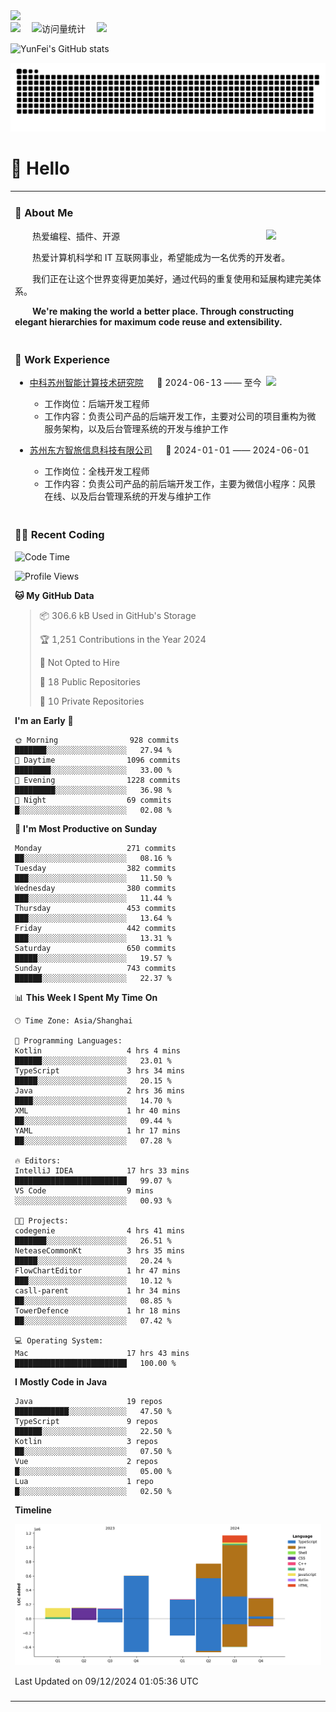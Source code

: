   <!-- dynamic typing effect 动态打字效果 -->
  <div>
    <a href="http://yunfei.plus">
      <img src="https://readme-typing-svg.demolab.com?font=Fira+Code&pause=1000&width=435&lines=console.log(%22Hello%2C%20World%22);祝您今天愉快!&center=true&size=27" />
    </a>
  </div>

  <div>
    <a href="http://yunfei.plus/"><img src="https://img.shields.io/badge/Website-博客-8c36db" /></a>&emsp;
    <!-- visitor -->
    <img src="https://komarev.com/ghpvc/?username=yunfeidog&label=Views&color=orange&style=flat" alt="访问量统计" />&emsp;
    <!-- wakatime -->    
    <a href="https://wakatime.com/@yunfeidog"><img src="https://wakatime.com/badge/user/42d0678c-368b-448b-9a77-5d21c5b55352.svg" /></a>
  </div>

![YunFei's GitHub stats](https://github-readme-stats.vercel.app/api?username=yunfeidog)

![snake](./dist/github-contribution-grid-snake.svg)

#  🙋 Hello

<table>


<tr><td>

### 🤺 About Me

<img align="right" width="88" src="https://cdn.jsdelivr.net/gh/yunfeidog/yunfeidog/assets/images/jobs.png" />

<p>&emsp;&emsp;热爱编程、插件、开源</p>
<p>&emsp;&emsp;热爱计算机科学和 IT 互联网事业，希望能成为一名优秀的开发者。</p>
<p>&emsp;&emsp;我们正在让这个世界变得更加美好，通过代码的重复使用和延展构建完美体系。</p>
<p>&emsp;&emsp;<strong>We're making the world a better place. Through constructing elegant hierarchies for maximum code reuse and extensibility.</strong></p>

</td></tr> 

<tr><td>

### 🏢 Work Experience

<img align="right" width="88" src="https://cdn.jsdelivr.net/gh/yunfeidog/yunfeidog/assets/images/yuanze.png" />

- [中科苏州智能计算技术研究院](http://iict.ac.cn/sy) &emsp; 📌 2024-06-13 —— 至今

  - 工作岗位：后端开发工程师
  - 工作内容：负责公司产品的后端开发工作，主要对公司的项目重构为微服务架构，以及后台管理系统的开发与维护工作

- [苏州东方智旅信息科技有限公司](http://www.leyoobao.com/) &emsp; 📌 2024-01-01 —— 2024-06-01

    - 工作岗位：全栈开发工程师
    - 工作内容：负责公司产品的前后端开发工作，主要为微信小程序：风景在线、以及后台管理系统的开发与维护工作


</td></tr>

<tr><td>

### 👩‍💻 Recent Coding
<!--START_SECTION:waka-->
![Code Time](http://img.shields.io/badge/Code%20Time-2%2C170%20hrs%2057%20mins-blue)

![Profile Views](http://img.shields.io/badge/Profile%20Views-10-blue)

**🐱 My GitHub Data** 

> 📦 306.6 kB Used in GitHub's Storage 
 > 
> 🏆 1,251 Contributions in the Year 2024
 > 
> 🚫 Not Opted to Hire
 > 
> 📜 18 Public Repositories 
 > 
> 🔑 10 Private Repositories 
 > 
**I'm an Early 🐤** 

```text
🌞 Morning                928 commits         ███████░░░░░░░░░░░░░░░░░░   27.94 % 
🌆 Daytime                1096 commits        ████████░░░░░░░░░░░░░░░░░   33.00 % 
🌃 Evening                1228 commits        █████████░░░░░░░░░░░░░░░░   36.98 % 
🌙 Night                  69 commits          █░░░░░░░░░░░░░░░░░░░░░░░░   02.08 % 
```
📅 **I'm Most Productive on Sunday** 

```text
Monday                   271 commits         ██░░░░░░░░░░░░░░░░░░░░░░░   08.16 % 
Tuesday                  382 commits         ███░░░░░░░░░░░░░░░░░░░░░░   11.50 % 
Wednesday                380 commits         ███░░░░░░░░░░░░░░░░░░░░░░   11.44 % 
Thursday                 453 commits         ███░░░░░░░░░░░░░░░░░░░░░░   13.64 % 
Friday                   442 commits         ███░░░░░░░░░░░░░░░░░░░░░░   13.31 % 
Saturday                 650 commits         █████░░░░░░░░░░░░░░░░░░░░   19.57 % 
Sunday                   743 commits         ██████░░░░░░░░░░░░░░░░░░░   22.37 % 
```


📊 **This Week I Spent My Time On** 

```text
🕑︎ Time Zone: Asia/Shanghai

💬 Programming Languages: 
Kotlin                   4 hrs 4 mins        ██████░░░░░░░░░░░░░░░░░░░   23.01 % 
TypeScript               3 hrs 34 mins       █████░░░░░░░░░░░░░░░░░░░░   20.15 % 
Java                     2 hrs 36 mins       ████░░░░░░░░░░░░░░░░░░░░░   14.70 % 
XML                      1 hr 40 mins        ██░░░░░░░░░░░░░░░░░░░░░░░   09.44 % 
YAML                     1 hr 17 mins        ██░░░░░░░░░░░░░░░░░░░░░░░   07.28 % 

🔥 Editors: 
IntelliJ IDEA            17 hrs 33 mins      █████████████████████████   99.07 % 
VS Code                  9 mins              ░░░░░░░░░░░░░░░░░░░░░░░░░   00.93 % 

🐱‍💻 Projects: 
codegenie                4 hrs 41 mins       ███████░░░░░░░░░░░░░░░░░░   26.51 % 
NeteaseCommonKt          3 hrs 35 mins       █████░░░░░░░░░░░░░░░░░░░░   20.24 % 
FlowChartEditor          1 hr 47 mins        ███░░░░░░░░░░░░░░░░░░░░░░   10.12 % 
casll-parent             1 hr 34 mins        ██░░░░░░░░░░░░░░░░░░░░░░░   08.85 % 
TowerDefence             1 hr 18 mins        ██░░░░░░░░░░░░░░░░░░░░░░░   07.42 % 

💻 Operating System: 
Mac                      17 hrs 43 mins      █████████████████████████   100.00 % 
```

**I Mostly Code in Java** 

```text
Java                     19 repos            ████████████░░░░░░░░░░░░░   47.50 % 
TypeScript               9 repos             ██████░░░░░░░░░░░░░░░░░░░   22.50 % 
Kotlin                   3 repos             ██░░░░░░░░░░░░░░░░░░░░░░░   07.50 % 
Vue                      2 repos             █░░░░░░░░░░░░░░░░░░░░░░░░   05.00 % 
Lua                      1 repo              █░░░░░░░░░░░░░░░░░░░░░░░░   02.50 % 
```



**Timeline**

![Lines of Code chart](https://raw.githubusercontent.com/yunfeidog/yunfeidog/main/assets/bar_graph.png)


 Last Updated on 09/12/2024 01:05:36 UTC
<!--END_SECTION:waka-->

</td></tr>




<tr><td>

